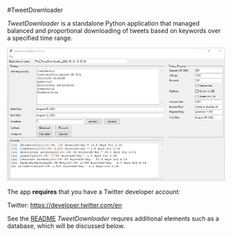 #TweetDownloader

_TweetDownloader_ is a standalone Python application that managed balanced and proportional downloading of tweets based on keywords over a specified time range.

![TweetDownloader](../images/TweetDownloader.png)

The app **requires** that you have a Twitter developer account:

Twitter: https://developer.twitter.com/en

See the [README](../README.md#before-using) _TweetDownloader_ requres additional elements such as a database, which will be discussed below.
